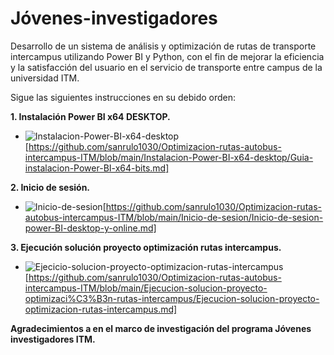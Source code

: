 # Jóvenes-investigadores
Desarrollo de un sistema de análisis y optimización de rutas de transporte  intercampus utilizando Power BI y Python, con el fin de mejorar la  eficiencia y la satisfacción del usuario en el servicio de transporte entre campus de la universidad ITM.

Sigue las siguientes instrucciones en su debido orden:

**1. Instalación Power BI x64 DESKTOP.**

- ![Instalacion-Power-BI-x64-desktop](#)[https://github.com/sanrulo1030/Optimizacion-rutas-autobus-intercampus-ITM/blob/main/Instalacion-Power-BI-x64-desktop/Guia-instalacion-Power-BI-x64-bits.md]

**2. Inicio de sesión.**

- ![Inicio-de-sesion](#)[https://github.com/sanrulo1030/Optimizacion-rutas-autobus-intercampus-ITM/blob/main/Inicio-de-sesion/Inicio-de-sesion-power-BI-desktop-y-online.md]

**3. Ejecución solución proyecto optimización rutas intercampus.**

- ![Ejecicio-solucion-proyecto-optimizacion-rutas-intercampus](#)[https://github.com/sanrulo1030/Optimizacion-rutas-autobus-intercampus-ITM/blob/main/Ejecucion-solucion-proyecto-optimizaci%C3%B3n-rutas-intercampus/Ejecucion-solucion-proyecto-optimizacion-rutas-intercampus.md]


**Agradecimientos a en el marco de investigación del programa Jóvenes investigadores ITM.** 
